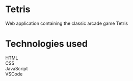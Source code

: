 # Tetris
Web application containing the classic arcade game Tetris

# Technologies used
HTML  
CSS  
JavaScript  
VSCode  
